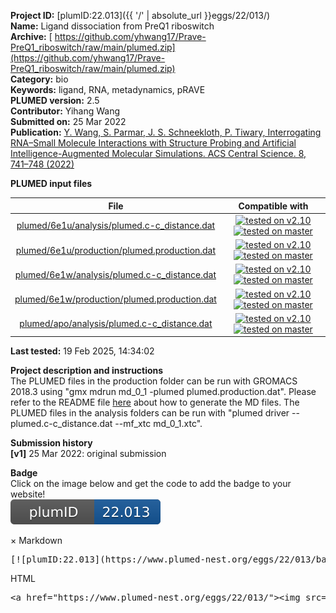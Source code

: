 **Project ID:** [plumID:22.013]({{ '/' | absolute_url }}eggs/22/013/)  
**Name:**  Ligand dissociation from PreQ1 riboswitch  
**Archive:** [ https://github.com/yhwang17/Prave-PreQ1_riboswitch/raw/main/plumed.zip](https://github.com/yhwang17/Prave-PreQ1_riboswitch/raw/main/plumed.zip)  
**Category:**  bio  
**Keywords:**  ligand, RNA, metadynamics, pRAVE  
**PLUMED version:**  2.5  
**Contributor:**  Yihang Wang  
**Submitted on:** 25 Mar 2022  
**Publication:** [Y. Wang, S. Parmar, J. S. Schneekloth, P. Tiwary, Interrogating RNA–Small Molecule Interactions with Structure Probing and Artificial Intelligence-Augmented Molecular Simulations. ACS Central Science. 8, 741–748 (2022)](http://dx.doi.org/10.1021/acscentsci.2c00149)  
  
**PLUMED input files**  
  
| File     | Compatible with |  
|:--------:|:--------:|  
| [plumed/6e1u/analysis/plumed.c-c_distance.dat](./data/plumed/6e1u/analysis/plumed.c-c_distance.dat.md) |  [![tested on v2.10](https://img.shields.io/badge/v2.10-passing-green.svg)](data/plumed/6e1u/analysis/plumed.c-c_distance.dat.plumed.stderr) [![tested on master](https://img.shields.io/badge/master-passing-green.svg)](data/plumed/6e1u/analysis/plumed.c-c_distance.dat.plumed_master.stderr) |  
| [plumed/6e1u/production/plumed.production.dat](./data/plumed/6e1u/production/plumed.production.dat.md) |  [![tested on v2.10](https://img.shields.io/badge/v2.10-passing-green.svg)](data/plumed/6e1u/production/plumed.production.dat.plumed.stderr) [![tested on master](https://img.shields.io/badge/master-passing-green.svg)](data/plumed/6e1u/production/plumed.production.dat.plumed_master.stderr) |  
| [plumed/6e1w/analysis/plumed.c-c_distance.dat](./data/plumed/6e1w/analysis/plumed.c-c_distance.dat.md) |  [![tested on v2.10](https://img.shields.io/badge/v2.10-passing-green.svg)](data/plumed/6e1w/analysis/plumed.c-c_distance.dat.plumed.stderr) [![tested on master](https://img.shields.io/badge/master-passing-green.svg)](data/plumed/6e1w/analysis/plumed.c-c_distance.dat.plumed_master.stderr) |  
| [plumed/6e1w/production/plumed.production.dat](./data/plumed/6e1w/production/plumed.production.dat.md) |  [![tested on v2.10](https://img.shields.io/badge/v2.10-passing-green.svg)](data/plumed/6e1w/production/plumed.production.dat.plumed.stderr) [![tested on master](https://img.shields.io/badge/master-passing-green.svg)](data/plumed/6e1w/production/plumed.production.dat.plumed_master.stderr) |  
| [plumed/apo/analysis/plumed.c-c_distance.dat](./data/plumed/apo/analysis/plumed.c-c_distance.dat.md) |  [![tested on v2.10](https://img.shields.io/badge/v2.10-passing-green.svg)](data/plumed/apo/analysis/plumed.c-c_distance.dat.plumed.stderr) [![tested on master](https://img.shields.io/badge/master-passing-green.svg)](data/plumed/apo/analysis/plumed.c-c_distance.dat.plumed_master.stderr) |  
  
**Last tested:**  19 Feb 2025, 14:34:02
  
**Project description and instructions**  
The PLUMED files in the production folder can be run with GROMACS 2018.3 using "gmx mdrun md_0_1 -plumed plumed.production.dat". Please refer to the README file [here](https://github.com/yhwang17/Prave-PreQ1_riboswitch) about how to generate the MD files.  The PLUMED files in the analysis folders can be run with "plumed driver --plumed.c-c_distance.dat --mf_xtc md_0_1.xtc".

  
**Submission history**  
**[v1]** 25 Mar 2022: original submission  
  
**Badge**  
Click on the image below and get the code to add the badge to your website!  
<img src="./badge.svg" alt="plumeDnest:22.013" id="myBtn" class="badge">
<div id="myModal" class="modal">
  <div class="modal-content">
    <span class="close">&times;</span>
    Markdown<pre>[![plumID:22.013](https://www.plumed-nest.org/eggs/22/013/badge.svg)](https://www.plumed-nest.org/eggs/22/013/)</pre>
    HTML<pre>&lt;a href="https://www.plumed-nest.org/eggs/22/013/"&gt;&lt;img src="https://www.plumed-nest.org/eggs/22/013/badge.svg" alt="plumID:22.013"&gt;&lt;/a&gt;</pre>
  </div>
</div>
